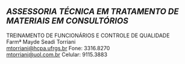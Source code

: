 ## ***ASSESSORIA TÉCNICA EM TRATAMENTO DE MATERIAIS EM CONSULTÓRIOS***


TREINAMENTO DE FUNCIONÁRIOS E CONTROLE DE QUALIDADE  
Farmª Mayde Seadi Torriani  
[mtorriani@hcpa.ufrgs.br](mailto:mtorriani@hcpa.ufrgs.br)    Fone: 3316.8270   
[mtorriani@uol.com.br](mailto:mtorriani@uol.com.br)        Celular: 9115.3883

